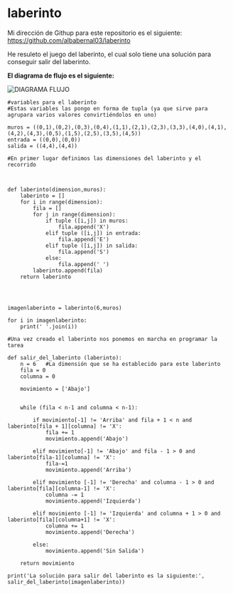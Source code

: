 # laberinto

Mi dirección de Githup para este repositorio es el siguiente: https://github.com/albabernal03/laberinto

He resuleto el juego del laberinto, el cual solo tiene una solución para conseguir salir del laberinto.

**El diagrama de flujo es el siguiente:**





![DIAGRAMA FLUJO](https://user-images.githubusercontent.com/91721875/145291478-be5c2a94-74f5-4d15-bea3-54c7e72bdd25.jpg)












```
#variables para el laberinto
#Estas variables las pongo en forma de tupla (ya que sirve para agrupara varios valores convirtiéndolos en uno)

muros = ((0,1),(0,2),(0,3),(0,4),(1,1),(2,1),(2,3),(3,3),(4,0),(4,1),(4,2),(4,3),(0,5),(1,5),(2,5),(3,5),(4,5))
entrada = ((0,0),(0,0)) 
salida = ((4,4),(4,4))

#En primer lugar definimos las dimensiones del laberinto y el recorrido



def laberinto(dimension,muros):
    laberinto = []
    for i in range(dimension):
        fila = []
        for j in range(dimension):
            if tuple ([i,j]) in muros:
                fila.append('X')
            elif tuple ([i,j]) in entrada:
                fila.append('E')
            elif tuple ([i,j]) in salida:
                fila.append('S')
            else:
                fila.append(' ')
        laberinto.append(fila)
    return laberinto
            

          
          
imagenlaberinto = laberinto(6,muros)

for i in imagenlaberinto:
    print(' '.join(i))

#Una vez creado el laberinto nos ponemos en marcha en programar la tarea 

def salir_del_laberinto (laberinto):
    n = 6   #La dimensión que se ha establecido para este laberinto
    fila = 0
    columna = 0 

    movimiento = ['Abajo']


    while (fila < n-1 and columna < n-1):

        if movimiento[-1] != 'Arriba' and fila + 1 < n and laberinto[fila + 1][columna] != 'X':
            fila += 1
            movimiento.append('Abajo')
        
        elif movimiento[-1] != 'Abajo' and fila - 1 > 0 and laberinto[fila-1][columna] != 'X':
            fila-=1
            movimiento.append('Arriba')
        
        elif movimiento [-1] != 'Derecha' and columna - 1 > 0 and laberinto[fila][columna-1] != 'X':
            columna -= 1
            movimiento.append('Izquierda')

        elif movimiento [-1] != 'Izquierda' and columna + 1 > 0 and laberinto[fila][columna+1] != 'X':
            columna += 1
            movimiento.append('Derecha')
        
        else:
            movimiento.append('Sin Salida')
    
    return movimiento 

print('La solución para salir del laberinto es la siguiente:', salir_del_laberinto(imagenlaberinto))

```

